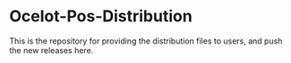 # Ocelot-Pos-Distribution
This is the repository for providing the distribution files to users, and push the new releases here.
